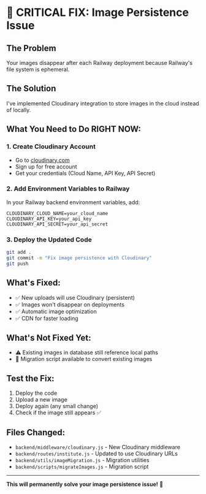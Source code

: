 # 🚨 CRITICAL FIX: Image Persistence Issue

## The Problem
Your images disappear after each Railway deployment because Railway's file system is ephemeral.

## The Solution
I've implemented Cloudinary integration to store images in the cloud instead of locally.

## What You Need to Do RIGHT NOW:

### 1. Create Cloudinary Account
- Go to [cloudinary.com](https://cloudinary.com)
- Sign up for free account
- Get your credentials (Cloud Name, API Key, API Secret)

### 2. Add Environment Variables to Railway
In your Railway backend environment variables, add:
```
CLOUDINARY_CLOUD_NAME=your_cloud_name
CLOUDINARY_API_KEY=your_api_key
CLOUDINARY_API_SECRET=your_api_secret
```

### 3. Deploy the Updated Code
```bash
git add .
git commit -m "Fix image persistence with Cloudinary"
git push
```

## What's Fixed:
- ✅ New uploads will use Cloudinary (persistent)
- ✅ Images won't disappear on deployments
- ✅ Automatic image optimization
- ✅ CDN for faster loading

## What's Not Fixed Yet:
- ⚠️ Existing images in database still reference local paths
- 🔄 Migration script available to convert existing images

## Test the Fix:
1. Deploy the code
2. Upload a new image
3. Deploy again (any small change)
4. Check if the image still appears ✅

## Files Changed:
- `backend/middleware/cloudinary.js` - New Cloudinary middleware
- `backend/routes/institute.js` - Updated to use Cloudinary URLs
- `backend/utils/imageMigration.js` - Migration utilities
- `backend/scripts/migrateImages.js` - Migration script

---

**This will permanently solve your image persistence issue!** 🎉

